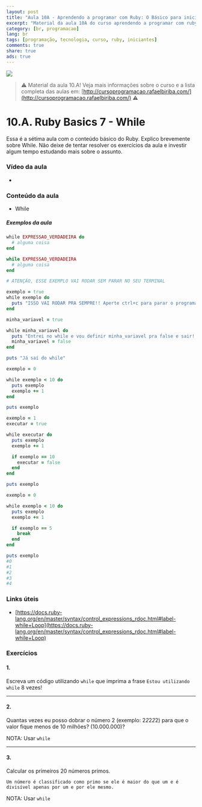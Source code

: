```yaml
---
layout: post
title: "Aula 10A - Aprendendo a programar com Ruby: O Básico para iniciantes"
excerpt: "Material da aula 10A do curso aprendendo a programar com ruby, o básico para iniciantes. Nunca é tarde para começar a programar! Eu criei um curso gratuito, fácil e didático voltado para iniciantes. Confira mais informações aqui nessa publicação."
category: [br, programacao]
lang: br
tags: [programação, tecnologia, curso, ruby, iniciantes]
comments: true
share: true
ads: true
---
```


![](/blog/images/curso_ruby_basico/banner-curso-ruby-10A.jpg)

> :warning: Material da aula 10.A! Veja mais informações sobre o curso e a lista completa das aulas em: [http://cursoprogramacao.rafaelbiriba.com/](http://cursoprogramacao.rafaelbiriba.com/) :warning:

# 10.A. Ruby Basics 7 - While

Essa é a sétima aula com o conteúdo básico do Ruby. Explico brevemente sobre While.
Não deixe de tentar resolver os exercícios da aula e investir algum tempo estudando mais sobre o assunto.

### Vídeo da aula

- []()

### Conteúdo da aula

- While

##### Exemplos da aula

```ruby
while EXPRESSAO_VERDADEIRA do
  # alguma coisa
end

while EXPRESSAO_VERDADEIRA
  # alguma coisa
end
```

```ruby
# ATENÇÃO, ESSE EXEMPLO VAI RODAR SEM PARAR NO SEU TERMINAL

exemplo = true
while exemplo do
  puts "ISSO VAI RODAR PRA SEMPRE!! Aperte ctrl+c para parar o programa ou feche o terminal!"
end
```

```ruby
minha_variavel = true

while minha_variavel do
  puts "Entrei no while e vou definir minha_variavel pra false e sair!!"
  minha_variavel = false
end

puts "Já saí do while"
```

```ruby
exemplo = 0

while exemplo < 10 do
  puts exemplo
  exemplo += 1
end

puts exemplo
```

```ruby
exemplo = 1
executar = true

while executar do
  puts exemplo
  exemplo += 1

  if exemplo == 10
    executar = false
  end
end

puts exemplo
```

```ruby
exemplo = 0

while exemplo < 10 do
  puts exemplo
  exemplo += 1

  if exemplo == 5
    break
  end
end

puts exemplo
#0
#1
#2
#3
#4
```

### Links úteis

- [https://docs.ruby-lang.org/en/master/syntax/control_expressions_rdoc.html#label-while+Loop](https://docs.ruby-lang.org/en/master/syntax/control_expressions_rdoc.html#label-while+Loop)

### Exercícios

#### 1.

Escreva um código utilizando `while` que imprima a frase `Estou utilizando while` 8 vezes!

---

#### 2.

Quantas vezes eu posso dobrar o número 2 (exemplo: 2*2*2*2*2) para que o valor fique menos de 10 milhões? (10.000.000)?

NOTA: Usar `while`

---

#### 3.

Calcular os primeiros 20 números primos.

```
Um número é classificado como primo se ele é maior do que um e é divisível apenas por um e por ele mesmo.
```

NOTA: Usar `while`
